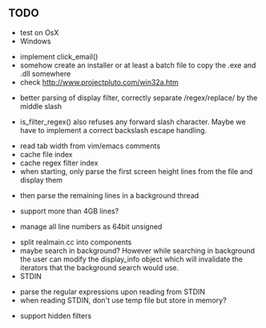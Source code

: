 TODO
----

- test on OsX
- Windows
 + implement click_email()
 + somehow create an installer or at least a batch file to copy the .exe and .dll somewhere
 + check http://www.projectpluto.com/win32a.htm
- better parsing of display filter, correctly separate /regex/replace/ by the middle slash
 + is_filter_regex() also refuses any forward slash character. Maybe we have to implement a correct backslash escape handling.
- read tab width from vim/emacs comments
- cache file index
- cache regex filter index
- when starting, only parse the first screen height lines from the file and display them
 + then parse the remaining lines in a background thread
- support more than 4GB lines?
 + manage all line numbers as 64bit unsigned
- split realmain.cc into components
- maybe search in background? However while searching in background the user can modify the display_info object which will invalidate the iterators that the background search would use.
- STDIN
 + parse the regular expressions upon reading from STDIN
 + when reading STDIN, don't use temp file but store in memory?
- support hidden filters
